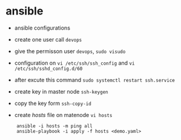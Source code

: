 # ansible

* ansible configurations

* create one user call `devops`
* give the permisson user `devops`, `sudo visudo`
* configuration on `vi /etc/ssh/ssh_config` and `vi /etc/ssh/sshd_config.d/60`
* after excute this command `sudo systemctl restart ssh.service`
* create key in master node `ssh-keygen`
* copy the key form `ssh-copy-id `

* create *hosts* file on matenode `vi hosts`


```
    ansible -i hosts -m ping all
    ansible-playbook -i apply -f hosts <demo.yaml>
```

